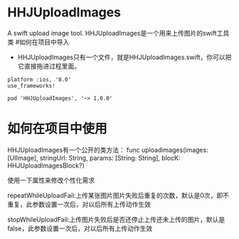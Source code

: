 # HHJUploadImages
A swift upload image tool.
HHJUploadImages是一个用来上传图片的swift工具类
#如何在项目中导入
* HHJUploadImages只有一个文件，就是HHJUploadImages.swift，你可以把它直接拖进过程里面。
```
platform :ios, '8.0'
use_frameworks!

pod 'HHJUploadImages', '~> 1.0.0'
```
# 如何在项目中使用
HHJUploadImages有一个公开的类方法：
func uploadimages(images:[UIImage], stringUrl: String, params: [String: String], blocK: HHJUploadImagesBlock?)

使用一下属性来修改个性化需求

repeatWhileUploadFail:上传某张图片图片失败后重复的次数，默认是0次，即不重复，此参数设置一次后，对以后所有上传动作生效

stopWhileUploadFail:上传图片失败后是否还停止上传还未上传的图片，默认是false，此参数设置一次后，对以后所有上传动作生效
